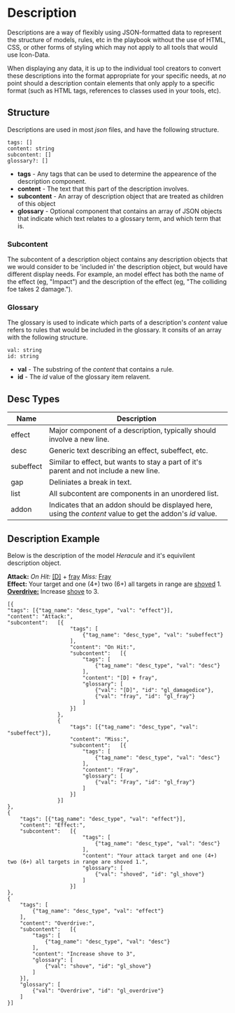 # Description

Descriptions are a way of flexibly using JSON-formatted data to represent the structure of models, rules, etc in the playbook without the use of HTML, CSS, or other forms of styling which may not apply to all tools that would use Icon-Data.

When displaying any data, it is up to the individual tool creators to convert these descriptions into the format appropriate for your specific needs, at *no* point should a description contain elements that only apply to a specific format (such as HTML tags, references to classes used in your tools, etc).

## Structure

Descriptions are used in most *json* files, and have the following structure.

```
tags: []
content: string
subcontent: []
glossary?: []
```

- **tags** - Any tags that can be used to determine the appearence of the description component.
- **content** - The text that this part of the description involves.
- **subcontent** - An array of description object that are treated as children of this object
- **glossary** - Optional component that contains an array of JSON objects that indicate which text relates to a glossary term, and which term that is.

### Subcontent

The subcontent of a description object contains any description objects that we would consider to be 'included in' the description object, but would have different display needs. For example, an model effect has both the name of the effect (eg, "Impact") and the description of the effect (eg, "The colliding foe takes 2 damage.").

### Glossary

The glossary is used to indicate which parts of a description's *content* value refers to rules that would be included in the glossary. It consits of an array with the following structure.

```
val: string
id: string
```
- **val** - The substring of the *content* that contains a rule.
- **id** - The *id* value of the glossary item relavent.

## Desc Types

| Name      | Description   |
| --------- | ----------------- |
| effect    | Major component of a description, typically should involve a new line. |
| desc      | Generic text describing an effect, subeffect, etc. |
| subeffect | Similar to effect, but wants to stay a part of it's parent and not include a new line. |
| gap       | Deliniates a break in text. |
| list      | All subcontent are components in an unordered list. |
| addon     | Indicates that an addon should be displayed here, using the *content* value to get the addon's *id* value. |

## Description Example

Below is the description of the model *Heracule* and it's equivilent description object.

**Attack:** *On Hit:* <u>[D]</u> + <u>fray</u> *Miss:* <u>Fray</u>  
**Effect:** Your target and one (4+) two (6+) all targets in range are <u>shoved</u> 1.  
**<u>Overdrive:</u>** Increase <u>shove</u> to 3.

```
[{
"tags": [{"tag_name": "desc_type", "val": "effect"}],
"content": "Attack:",
"subcontent":   [{
                    "tags": [
                        {"tag_name": "desc_type", "val": "subeffect"}
                    ],
                    "content": "On Hit:",
                    "subcontent":   [{
                        "tags": [
                            {"tag_name": "desc_type", "val": "desc"}
                        ],
                        "content": "[D] + fray",
                        "glossary": [
                            {"val": "[D]", "id": "gl_damagedice"},
                            {"val": "fray", "id": "gl_fray"}
                        ]
                    }]
                },
                {
                    "tags": [{"tag_name": "desc_type", "val": "subeffect"}],
                    "content": "Miss:",
                    "subcontent":   [{
                        "tags": [
                            {"tag_name": "desc_type", "val": "desc"}
                        ],
                        "content": "Fray",
                        "glossary": [
                            {"val": "Fray", "id": "gl_fray"}
                        ]
                    }]
                }]
},
{
    "tags": [{"tag_name": "desc_type", "val": "effect"}],
    "content": "Effect:",
    "subcontent":   [{
                        "tags": [
                            {"tag_name": "desc_type", "val": "desc"}
                        ],
                        "content": "Your attack target and one (4+) two (6+) all targets in range are shoved 1.",
                        "glossary": [
                            {"val": "shoved", "id": "gl_shove"}
                        ]
                    }]
},
{
    "tags": [
        {"tag_name": "desc_type", "val": "effect"}
    ],
    "content": "Overdrive:",
    "subcontent":   [{
        "tags": [
            {"tag_name": "desc_type", "val": "desc"}
        ],
        "content": "Increase shove to 3",
        "glossary": [
            {"val": "shove", "id": "gl_shove"}
        ]
    }],
    "glossary": [
        {"val": "Overdrive", "id": "gl_overdrive"}
    ]
}]
```